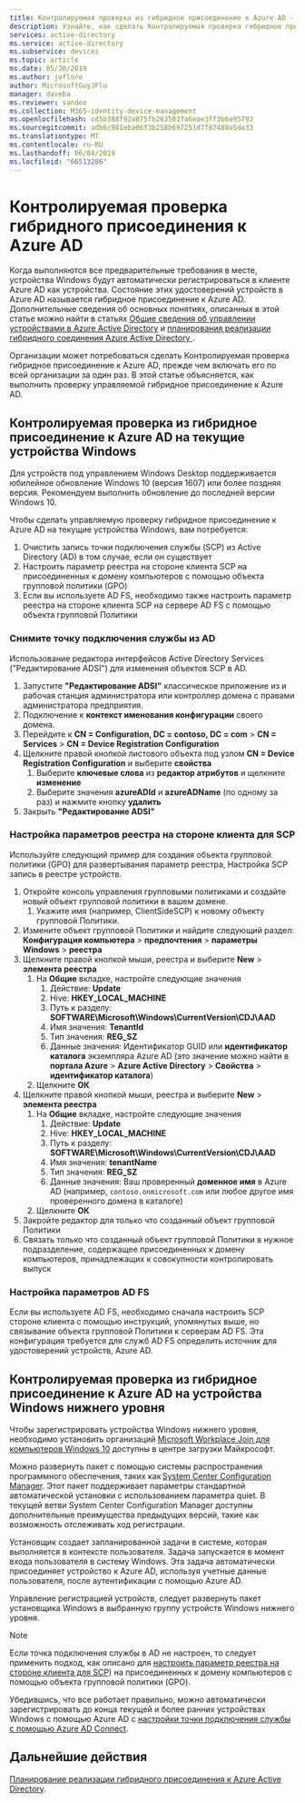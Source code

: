 ```yaml
---
title: Контролируемая проверка из гибридное присоединение к Azure AD - Azure AD
description: Узнайте, как сделать Контролируемая проверка гибридное присоединение к Azure AD, прежде чем включать его за один раз для всей организации
services: active-directory
ms.service: active-directory
ms.subservice: devices
ms.topic: article
ms.date: 05/30/2019
ms.author: joflore
author: MicrosoftGuyJFlo
manager: daveba
ms.reviewer: sandeo
ms.collection: M365-identity-device-management
ms.openlocfilehash: cd5b388f92a875fb2635037a6eae3ff3b6a95793
ms.sourcegitcommit: adb6c981eba06f3b258b697251d7f87489a5da33
ms.translationtype: MT
ms.contentlocale: ru-RU
ms.lasthandoff: 06/04/2019
ms.locfileid: "66513286"
---
```

# <a name="controlled-validation-of-hybrid-azure-ad-join"></a>Контролируемая проверка гибридного присоединения к Azure AD

Когда выполняются все предварительные требования в месте, устройства Windows будут автоматически регистрироваться в клиенте Azure AD как устройства. Состояние этих удостоверений устройств в Azure AD называется гибридное присоединение к Azure AD. Дополнительные сведения об основных понятиях, описанных в этой статье можно найти в статьях [Общие сведения об управлении устройствами в Azure Active Directory](overview.md) и [планирования реализации гибридного соединения Azure Active Directory ](hybrid-azuread-join-plan.md).

Организации может потребоваться сделать Контролируемая проверка гибридное присоединение к Azure AD, прежде чем включать его по всей организации за один раз. В этой статье объясняется, как выполнить проверку управляемой гибридное присоединение к Azure AD.

## <a name="controlled-validation-of-hybrid-azure-ad-join-on-windows-current-devices"></a>Контролируемая проверка из гибридное присоединение к Azure AD на текущие устройства Windows

Для устройств под управлением Windows Desktop поддерживается юбилейное обновление Windows 10 (версия 1607) или более поздняя версия. Рекомендуем выполнить обновление до последней версии Windows 10.

Чтобы сделать управляемую проверку гибридное присоединение к Azure AD на текущие устройства Windows, вам потребуется:

1. Очистить запись точки подключения службы (SCP) из Active Directory (AD) в том случае, если он существует
1. Настроить параметр реестра на стороне клиента SCP на присоединенных к домену компьютеров с помощью объекта групповой политики (GPO)
1. Если вы используете AD FS, необходимо также настроить параметр реестра на стороне клиента SCP на сервере AD FS с помощью объекта групповой Политики  



### <a name="clear-the-scp-from-ad"></a>Снимите точку подключения службы из AD

Использование редактора интерфейсов Active Directory Services ("Редактирование ADSI") для изменения объектов SCP в AD.

1. Запустите **"Редактирование ADSI"** классическое приложение из и рабочая станция администратора или контроллер домена с правами администратора предприятия.
1. Подключение к **контекст именования конфигурации** своего домена.
1. Перейдите к **CN = Configuration, DC = contoso, DC = com** > **CN = Services** > **CN = Device Registration Configuration**
1. Щелкните правой кнопкой листового объекта под узлом **CN = Device Registration Configuration** и выберите **свойства**
   1. Выберите **ключевые слова** из **редактор атрибутов** и щелкните **изменение**
   1. Выберите значения **azureADId** и **azureADName** (по одному за раз) и нажмите кнопку **удалить**
1. Закрыть **"Редактирование ADSI"**


### <a name="configure-client-side-registry-setting-for-scp"></a>Настройка параметров реестра на стороне клиента для SCP

Используйте следующий пример для создания объекта групповой политики (GPO) для развертывания параметр реестра, Настройка SCP запись в реестре устройств.

1. Откройте консоль управления групповыми политиками и создайте новый объект групповой политики в вашем домене.
   1. Укажите имя (например, ClientSideSCP) к новому объекту групповой Политики.
1. Измените объект групповой Политики и найдите следующий раздел: **Конфигурация компьютера** > **предпочтения** > **параметры Windows** > **реестра**
1. Щелкните правой кнопкой мыши, реестра и выберите **New** > **элемента реестра**
   1. На **Общие** вкладке, настройте следующие значения
      1. Действие: **Update**
      1. Hive: **HKEY_LOCAL_MACHINE**
      1. Путь к разделу: **SOFTWARE\Microsoft\Windows\CurrentVersion\CDJ\AAD**
      1. Имя значения: **TenantId**
      1. Тип значения: **REG_SZ**
      1. Данные значения: Идентификатор GUID или **идентификатор каталога** экземпляра Azure AD (это значение можно найти в **портала Azure** > **Azure Active Directory**  >   **Свойства** > **идентификатор каталога**)
   1. Щелкните **ОК**
1. Щелкните правой кнопкой мыши, реестра и выберите **New** > **элемента реестра**
   1. На **Общие** вкладке, настройте следующие значения
      1. Действие: **Update**
      1. Hive: **HKEY_LOCAL_MACHINE**
      1. Путь к разделу: **SOFTWARE\Microsoft\Windows\CurrentVersion\CDJ\AAD**
      1. Имя значения: **tenantName**
      1. Тип значения: **REG_SZ**
      1. Данные значения: Ваш проверенный **доменное имя** в Azure AD (например, `contoso.onmicrosoft.com` или любое другое имя проверенного домена в каталоге)
   1. Щелкните **ОК**
1. Закройте редактор для только что созданный объект групповой Политики
1. Связать только что созданный объект групповой Политики в нужное подразделение, содержащее присоединенных к домену компьютеров, принадлежащих к совокупности контролировать выпуск

### <a name="configure-ad-fs-settings"></a>Настройка параметров AD FS

Если вы используете AD FS, необходимо сначала настроить SCP стороне клиента с помощью инструкций, упомянутых выше, но связывание объекта групповой Политики к серверам AD FS. Эта конфигурация требуется для служб AD FS определить источник для удостоверений устройств, Azure AD.

## <a name="controlled-validation-of-hybrid-azure-ad-join-on-windows-down-level-devices"></a>Контролируемая проверка из гибридное присоединение к Azure AD на устройства Windows нижнего уровня

Чтобы зарегистрировать устройства Windows нижнего уровня, необходимо установить организаций [Microsoft Workplace Join для компьютеров Windows 10](https://www.microsoft.com/download/details.aspx?id=53554) доступны в центре загрузки Майкрософт.

Можно развернуть пакет с помощью системы распространения программного обеспечения, таких как [System Center Configuration Manager](https://www.microsoft.com/cloud-platform/system-center-configuration-manager). Этот пакет поддерживает параметры стандартной автоматической установки с использованием параметра quiet. В текущей ветви System Center Configuration Manager доступны дополнительные преимущества предыдущих версий, такие как возможность отслеживать ход регистрации.

Установщик создает запланированной задачи в системе, которая выполняется в контексте пользователя. Задача запускается в момент входа пользователя в систему Windows. Эта задача автоматически присоединяет устройство к Azure AD, используя учетные данные пользователя, после аутентификации с помощью Azure AD.

Управление регистрацией устройств, следует развернуть пакет установщика Windows в выбранную группу устройств Windows нижнего уровня.

> [!NOTE]
> Если точка подключения службы в AD не настроен, то следует применить подход, как описано для [настроить параметр реестра на стороне клиента для SCP](#configure-client-side-registry-setting-for-scp)) на присоединенных к домену компьютеров с помощью объекта групповой политики (GPO).


Убедившись, что все работает правильно, можно автоматически зарегистрировать до конца текущей и более ранних устройствах Windows с помощью Azure AD с [настройки точки подключения службы с помощью Azure AD Connect](hybrid-azuread-join-managed-domains.md#configure-hybrid-azure-ad-join).

## <a name="next-steps"></a>Дальнейшие действия

[Планирование реализации гибридного присоединения к Azure Active Directory](hybrid-azuread-join-plan.md).
